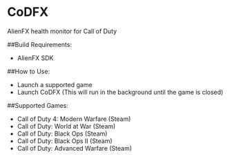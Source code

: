 # CoDFX
AlienFX health monitor for Call of Duty

##Build Requirements:
- AlienFX SDK

##How to Use:
- Launch a supported game
- Launch CoDFX (This will run in the background until the game is closed)

##Supported Games:
- Call of Duty 4: Modern Warfare (Steam)
- Call of Duty: World at War (Steam)
- Call of Duty: Black Ops (Steam)
- Call of Duty: Black Ops II (Steam)
- Call of Duty: Advanced Warfare (Steam)